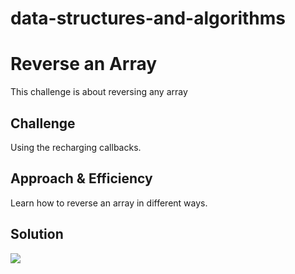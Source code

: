 # data-structures-and-algorithms

# Reverse an Array
This challenge is about reversing any array

## Challenge
Using the recharging callbacks.

## Approach & Efficiency
Learn how to reverse an array in different ways.

## Solution
![](./assets/array-reverse.jpg)